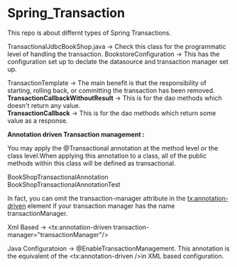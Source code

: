 # Spring_Transaction

This repo is about differnt types of Spring Transactions.

TransactionalJdbcBookShop.java -> Check this class for the programmatic level of handling the transaction.
BookstoreConfiguration -> This has the configuration set up to declate the datasource and transaction manager set up.

TransactionTemplate -> The main benefit is that the responsibility of starting, rolling back, or committing the transaction has been removed.  
**TransactionCallbackWithoutResult** -> This is for the dao methods which doesn't return any value.  
**TransactionCallback** -> This is for the dao methods which return some value as a response. 

**Annotation driven Transaction management :**  

You may apply the @Transactional annotation at the method level or the class level.When applying this annotation to a class, all of the public methods within this class will be defined as transactional.  

BookShopTransactionalAnnotation  
BookShopTransactionalAnnotationTest  

In fact, you can omit the transaction-manager attribute in the <tx:annotation-driven> element if your transaction manager has the name transactionManager.  

Xml Based ->     <tx:annotation-driven transaction-manager="transactionManager"/>  

Java Configuratoion -> @EnableTransactionManagement. This annotation is the equivalent of the <tx:annotation-driven />in XML based configuration.  


